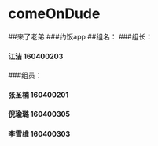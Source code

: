 # comeOnDude 
##来了老弟
###约饭app
##组名：
###组长：
#### 江洁 160400203
###组员：
#### 张圣楠 160400201
#### 倪瑜璐 160400305
#### 李雪维 160400303
